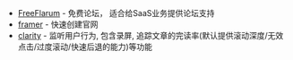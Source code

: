 - [FreeFlarum](https://freeflarum.com/) - 免费论坛， 适合给SaaS业务提供论坛支持
- [framer](https://www.framer.com/) - 快速创建官网
- [clarity](https://clarity.microsoft.com/) - 监听用户行为, 包含录屏, 追踪文章的完读率(默认提供滚动深度/无效点击/过度滚动/快速后退的能力)等功能
